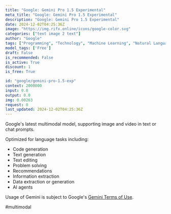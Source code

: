 ```yaml
---
title: "Google: Gemini Pro 1.5 Experimental"
meta_title: "Google: Gemini Pro 1.5 Experimental"
description: "Google: Gemini Pro 1.5 Experimental"
date: 2024-12-02T04:25:36Z
image: "https://img.rifx.online/icons/google-color.svg"
categories: ["text image 2 text"]
author: "Google"
tags: ["Programming", "Technology", "Machine Learning", "Natural Language Processing", "Generative AI", "Free"]
model_tags: ['Free']
draft: False
is_recommended: False
is_active: True
discount: 1
is_free: True

id: "google/gemini-pro-1.5-exp"
context: 2000000
input: 0.0
output: 0.0
img: 0.00263
request: 0
last_updated: 2024-12-02T04:25:36Z
---
```


Google's latest multimodal model, supporting image and video in text or chat prompts.

Optimized for language tasks including:

- Code generation
- Text generation
- Text editing
- Problem solving
- Recommendations
- Information extraction
- Data extraction or generation
- AI agents

Usage of Gemini is subject to Google's [Gemini Terms of Use](https://ai.google.dev/terms).

#multimodal

